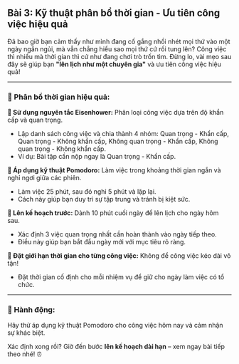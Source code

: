 ## Bài 3: Kỹ thuật phân bổ thời gian - Ưu tiên công việc hiệu quả

Đã bao giờ bạn cảm thấy như mình đang cố gắng nhồi nhét mọi thứ vào một ngày ngắn ngủi, mà vẫn chẳng hiểu sao mọi thứ cứ rối tung lên? Công việc thì nhiều mà thời gian thì cứ như đang chơi trò trốn tìm. Đừng lo, vài mẹo sau đây sẽ giúp bạn **"lên lịch như một chuyên gia"** và ưu tiên công việc hiệu quả!

---

### 📌 Phân bổ thời gian hiệu quả:

**🔹 Sử dụng nguyên tắc Eisenhower:**
Phân loại công việc dựa trên độ khẩn cấp và quan trọng.  
- Lập danh sách công việc và chia thành 4 nhóm: Quan trọng - Khẩn cấp, Quan trọng - Không khẩn cấp, Không quan trọng - Khẩn cấp, Không quan trọng - Không khẩn cấp.  
- Ví dụ: Bài tập cần nộp ngay là Quan trọng - Khẩn cấp.

**🔹 Áp dụng kỹ thuật Pomodoro:**
Làm việc trong khoảng thời gian ngắn và nghỉ ngơi giữa các phiên.  
- Làm việc 25 phút, sau đó nghỉ 5 phút và lặp lại.  
- Cách này giúp bạn duy trì sự tập trung và tránh bị kiệt sức.

**🔹 Lên kế hoạch trước:**
Dành 10 phút cuối ngày để lên lịch cho ngày hôm sau.  
- Xác định 3 việc quan trọng nhất cần hoàn thành vào ngày tiếp theo.  
- Điều này giúp bạn bắt đầu ngày mới với mục tiêu rõ ràng.

**🔹 Đặt giới hạn thời gian cho từng công việc:**
Không để công việc kéo dài vô tận!  
- Đặt thời gian cố định cho mỗi nhiệm vụ để giữ cho ngày làm việc có tổ chức.

---

### 🚀 Hành động:

Hãy thử áp dụng kỹ thuật Pomodoro cho công việc hôm nay và cảm nhận sự khác biệt.

Xác định xong rồi? Giờ đến bước **lên kế hoạch dài hạn** – xem ngay bài tiếp theo nhé! ⏰